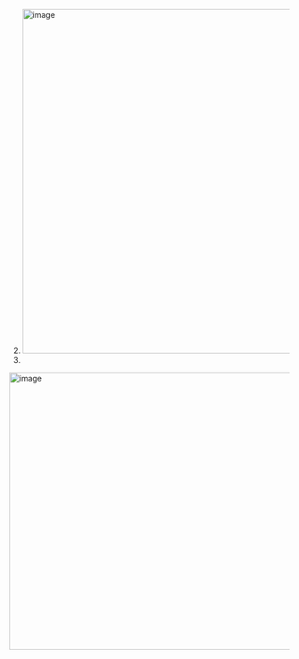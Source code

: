 2) <img width="1226" height="620" alt="image" src="https://github.com/user-attachments/assets/7f872030-ed98-4660-a876-e474f0ccf1a8" />

3) 
<img width="1156" height="499" alt="image" src="https://github.com/user-attachments/assets/9408a2f0-c3b8-41c0-a8a1-e232a681cdfa" />
